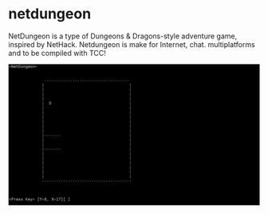 # netdungeon
NetDungeon is a type of Dungeons &amp; Dragons-style adventure game, inspired by NetHack. Netdungeon is make for Internet, chat. multiplatforms and to be compiled with TCC!


![img](https://raw.githubusercontent.com/spartrekus/netdungeon/master/netdungeon-edit.png)
